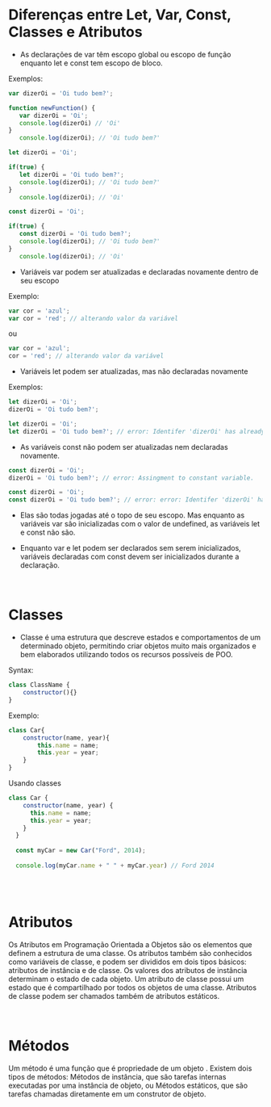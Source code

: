 # Diferenças entre Let, Var, Const, Classes e Atributos

 - As declarações de var têm escopo global ou escopo de função enquanto let e const tem escopo de bloco.

Exemplos:

 ```JavaScript
var dizerOi = 'Oi tudo bem?';

function newFunction() {
    var dizerOi = 'Oi';
    console.log(dizerOi) // 'Oi'
 }
    console.log(dizerOi); // 'Oi tudo bem?'
 ```

 ```JavaScript
 let dizerOi = 'Oi';

 if(true) {
    let dizerOi = 'Oi tudo bem?';
    console.log(dizerOi); // 'Oi tudo bem?'
 }
    console.log(dizerOi); // 'Oi'
 ```

 ```JavaScript
 const dizerOi = 'Oi';

 if(true) {
    const dizerOi = 'Oi tudo bem?';
    console.log(dizerOi); // 'Oi tudo bem?'
 }
    console.log(dizerOi); // 'Oi'
 ```

- Variáveis var podem ser atualizadas e declaradas novamente dentro de seu escopo

Exemplo:

 ```JavaScript
 var cor = 'azul';
 var cor = 'red'; // alterando valor da variável
 ```

 ou

 ```JavaScript
 var cor = 'azul';
 cor = 'red'; // alterando valor da variável
 ```

 - Variáveis let podem ser atualizadas, mas não declaradas novamente

Exemplos:

 ```JavaScript
 let dizerOi = 'Oi';
 dizerOi = 'Oi tudo bem?';
 ```

 ```JavaScript
 let dizerOi = 'Oi';
 let dizerOi = 'Oi tudo bem?'; // error: Identifer 'dizerOi' has already been declared
 ```

- As variáveis const não podem ser atualizadas nem declaradas novamente.

 ```JavaScript
 const dizerOi = 'Oi';
 dizerOi = 'Oi tudo bem?'; // error: Assingment to constant variable.
 ```

 ```JavaScript
 const dizerOi = 'Oi';
 const dizerOi = 'Oi tudo bem?'; // error: error: Identifer 'dizerOi' has already been declared.
 ```

- Elas são todas jogadas até o topo de seu escopo. Mas enquanto as variáveis var são inicializadas com o valor de undefined, as variáveis let e const não são.

- Enquanto var e let podem ser declarados sem serem inicializados, variáveis declaradas com const devem ser inicializados durante a declaração.
<br><br><br>

# Classes

- Classe é uma estrutura que descreve estados e comportamentos de um determinado objeto, permitindo criar objetos muito mais organizados e bem elaborados utilizando todos os recursos possíveis de POO.

Syntax:

 ```JavaScript
 class ClassName {
     constructor(){}
 }
 ```

Exemplo:
 ```JavaScript
 class Car{
     constructor(name, year){
         this.name = name;
         this.year = year;
     }
 }
 ```

 Usando classes

```JavaScript
class Car {
    constructor(name, year) {
      this.name = name;
      this.year = year;
    }
  }
  
  const myCar = new Car("Ford", 2014);
  
  console.log(myCar.name + " " + myCar.year) // Ford 2014
```
<br><br>

# Atributos

Os Atributos em Programação Orientada a Objetos são os elementos que definem a estrutura de uma classe. Os atributos também são conhecidos como variáveis de classe, e podem ser divididos em dois tipos básicos: atributos de instância e de classe. Os valores dos atributos de instância determinam o estado de cada objeto. Um atributo de classe possui um estado que é compartilhado por todos os objetos de uma classe. Atributos de classe podem ser chamados também de atributos estáticos.
<br><br><br>

# Métodos

Um método é uma função que é propriedade de um objeto . Existem dois tipos de métodos: Métodos de instância,  que são tarefas internas executadas por uma instância de objeto, ou Métodos estáticos, que são tarefas chamadas diretamente em um construtor de objeto.
